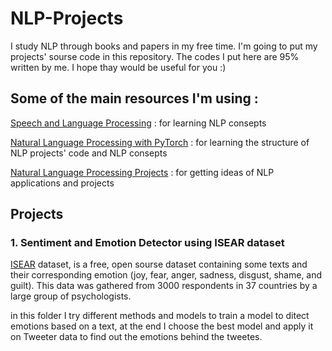 # NLP-Projects

I study NLP through books and papers in my free time. I'm going to put my projects' sourse code in this repository. The codes I put here are 95% written by me. I hope thay would be useful for you :)

## Some of the main resources I'm using :

[Speech and Language Processing](https://web.stanford.edu/~jurafsky/slp3/) : for learning NLP consepts

[Natural Language Processing with PyTorch](https://learning.oreilly.com/library/view/natural-language-processing/9781491978221/) : for learning the structure of NLP projects' code and NLP consepts

[Natural Language Processing Projects](https://learning.oreilly.com/library/view/natural-language-processing/9781484273869/) : for getting ideas of NLP applications and projects

## Projects

### 1. Sentiment and Emotion Detector using ISEAR dataset

[ISEAR](https://www.unige.ch/cisa/research/materials-and-online-research/research-material/) dataset, is a free, open sourse dataset containing some texts and their corresponding emotion (joy, fear, anger, sadness, disgust, shame, and guilt). This data was gathered from 3000 respondents in 37 countries by a large group of psychologists.

in this folder I try different methods and models to train a model to ditect emotions based on a text, at the end I choose the best model and apply it on Tweeter data to find out the emotions behind the tweetes. 
